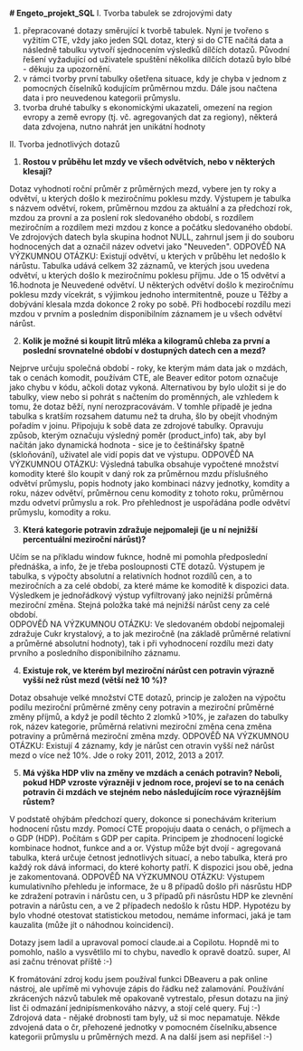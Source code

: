 **# Engeto_projekt_SQL**
I. Tvorba tabulek se zdrojovými daty
1) přepracované dotazy směrující k tvorbě tabulek. Nyní je tvořeno s vyžitím CTE, vždy jako jeden SQL dotaz, který si do CTE načítá data a následně tabulku vytvoří sjednocením výsledků dílčích dotazů. Původní řešení vyžadující od uživatele spuštění několika dílčích dotazů bylo blbé - děkuju za upozornění.
2) v rámci tvorby první tabulky ošetřena situace, kdy je chyba v jednom z pomocných číselníků kodujícím průměrnou mzdu. Dále jsou načtena data i pro neuvedenou kategorii průmyslu. 
3) tvorba druhé tabulky s ekonomickými ukazateli, omezení na region evropy a země evropy (tj. vč. agregovaných dat za regiony), některá data zdvojena, nutno nahrát jen unikátní hodnoty
   
II. Tvorba jednotlivých dotazů
1) **Rostou v průběhu let mzdy ve všech odvětvích, nebo v některých klesají?**
 
Dotaz vyhodnotí roční průměr z průměrných mezd, vybere jen ty roky a odvětví, u kterých došlo k meziročnímu poklesu mzdy. Výstupem je tabulka s názvem odvětví, rokem, průměrnou mzdou za aktuální a za předchozí rok, mzdou za provní a za poslení rok sledovaného období, s rozdílem meziročním a rozdílem mezi mzdou z konce a počátku sledovaného období. Ve zdrojových datech byla skupina hodnot NULL, zahrnul jsem ji do souboru hodnocených dat a označil název odvetvi jako "Neuveden".
ODPOVĚĎ NA VÝZKUMNOU OTÁZKU: Existují odvětví, u kterých v průběhu let nedošlo k nárůstu. Tabulka udává celkem 32 záznamů, ve kterých jsou uvedena odvětví, u kterých došlo k meziročnímu poklesu příjmu. Jde o 15 odvětví a 16.hodnota je Neuvedené odvětví. U některých odvětví došlo k meziročnímu poklesu mzdy vícekrát, s výjimkou jednoho intermitentně, pouze u Těžby a dobývání klesala mzda dokonce 2 roky po sobě. Při hodbocebí rozdílu mezi mzdou v prvním a posledním disponibilním záznamem je u všech odvětví nárůst.

2) **Kolik je možné si koupit litrů mléka a kilogramů chleba za první a poslední srovnatelné období v dostupných datech cen a mezd?**
   
Nejprve určuju společná období - roky, ke kterým mám data jak o mzdách, tak o cenách komodit, používám CTE, ale Beaver editor potom označuje jako chybu v kódu, ačkoli dotaz vykoná. Alternativou by bylo uložit si je do tabulky, view nebo si pohrát s načtením do proměnných, ale vzhledem k tomu, že dotaz běží, nyní nerozpracovávám. V tomhle případě je jedna tabulka s kratším rozsahem datumu než ta druha, šlo by obejít vhodným pořadím v joinu. Připojuju k sobě data ze zdrojové tabulky. Opravuju způsob, kterým označuju výsledný poměr (product_info) tak, aby byl načítán jako dynamická hodnota - sice je to češtinářsky špatně (skloňování), uživatel ale vidí popis dat ve výstupu. 
ODPOVĚĎ NA VÝZKUMNOU OTÁZKU: Výsledná tabulka obsahuje vypočtené množství komodity které šlo koupit v daný rok za průměrnou mzdu příslušného odvětví průmyslu, popis hodnoty jako kombinaci názvy jednotky, komdity a roku, název odvětví, průměrnou cenu komodity z tohoto roku, průměrnou mzdu odvetví průmyslu a rok. Pro přehlednost je uspořádána podle odvětví průmyslu, komodity a roku.
  
3) **Která kategorie potravin zdražuje nejpomaleji (je u ní nejnižší percentuální meziroční nárůst)?**
   
Učím se na příkladu window fuknce, hodně mi pomohla předposlední přednáška, a info, že je třeba posloupnosti CTE dotazů. Výstupem je tabulka, s výpočty absolutní a relativních hodnot rozdílů cen, a to meziročních a za celé období, za které máme ke komoditě k dispozici data. Výsledkem je jednořádkový výstup vyfiltrovaný jako nejnižší průměrná meziroční změna. Stejná položka také má nejnižší nárůst ceny za celé období.    
ODPOVĚĎ NA VÝZKUMNOU OTÁZKU: Ve sledovaném období nejpomaleji zdražuje Cukr krystalový, a to jak meziročně (na základě průměrné relativní a průměrné absolutní hodnoty), tak i při vyhodnocení rozdílu mezi daty prvního a posledního disponibilního záznamu.

4) **Existuje rok, ve kterém byl meziroční nárůst cen potravin výrazně vyšší než růst mezd (větší než 10 %)?**

Dotaz obsahuje velké množství CTE dotazů, princip je založen na výpočtu podílu meziroční průměrné změny ceny potravin a meziroční průměrné změny příjmů, a když je podíl těchto 2 zlomků >10%, je zařazen do tabulky rok, název kategorie, průměrná relativni meziroční změna cena změna potraviny a průměrná meziroční změna mzdy. 
ODPOVĚĎ NA VÝZKUMNOU OTÁZKU: Existují 4 záznamy, kdy je nárůst cen otravin vyšší než nárůst mezd o více než 10%. Jde o roky 2011, 2012, 2013 a 2017.

5) **Má výška HDP vliv na změny ve mzdách a cenách potravin? Neboli, pokud HDP vzroste výrazněji v jednom roce, projeví se to na cenách potravin či mzdách ve stejném nebo následujícím roce výraznějším růstem?**

V podstatě ohýbám předchozí query, dokonce si ponechávám kriterium hodnocení růstu mzdy. Pomocí CTE propojuju daata o cenách, o příjmech a o GDP (HDP). Počítám s GDP per capita. Principem je zhodnocení logické kombinace hodnot, funkce and a or. Výstup může být dvojí - agregovaná tabulka, která určuje četnost jednotlivých situací, a nebo tabulka, která pro každý rok dává informaci, do které kohorty patří. K dispozici jsou obě, jedna je zakomentovaná.
ODPOVĚĎ NA VÝZKUMNOU OTÁZKU: Výstupem kumulativního přehledu je informace, že u 8 případů došlo při násrůstu HDP ke zdražení potravin i nárůstu cen, u 3 případů při násrůstu HDP ke zlevnění potravin a nárůstu cen, a ve 2 případech nedošlo k růstu HDP. Hypotézu by bylo vhodné otestovat statistickou metodou, nemáme informaci, jaká je tam kauzalita (může jít o náhodnou koincidenci). 

Dotazy jsem ladil a upravoval pomocí claude.ai a Copilotu. Hopndě mi to pomohlo, našlo a vysvětlilo mi to chybu, navedlo k opravě doatzů. super, AI asi začnu trénovat příště :-)  

K fromátování zdroj kodu jsem používal funkci DBeaveru a pak online nástroj, ale upřímě mi vyhovuje zápis do řádku než zalamování. Používání zkrácených názvů tabulek mě opakovaně vytrestalo, přesun dotazu na jiný list či odmazání jednipísmenkováho názvy, a stojí celé query. Fuj :-) 
Zdrojová data - nějaké drobnosti tam byly, už si moc nepamatuje. Někde zdvojená data o čr, přehozené jednotky v pomocném číselníku,absence kategorii průmyslu u průměrných mezd. A na další jsem asi nepřišel :-) 
